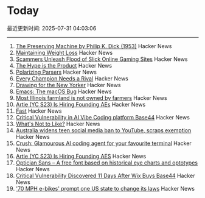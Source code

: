 # Today

最近更新时间: 2025-07-31 04:03:06

--- 
1. [The Preserving Machine by Philip K. Dick (1953)](https://archive.org/details/Fantasy_Science_Fiction_v004n06_1953-06) Hacker News
2. [Maintaining Weight Loss](https://macrofactorapp.com/maintain-weight-loss/) Hacker News
3. [Scammers Unleash Flood of Slick Online Gaming Sites](https://krebsonsecurity.com/2025/07/scammers-unleash-flood-of-slick-online-gaming-sites/) Hacker News
4. [The Hype is the Product](https://rys.io/en/180.html) Hacker News
5. [Polarizing Parsers](https://flak.tedunangst.com/post/polarizing-parsers) Hacker News
6. [Every Champion Needs a Rival](https://tombrady.com/posts/every-champion-needs-a-rival) Hacker News
7. [Drawing for the New Yorker](https://lizadonnelly.substack.com/p/drawing-for-the-new-yorker) Hacker News
8. [Emacs: The macOS Bug](https://xlii.space/eng/emacs-the-macos-bug/) Hacker News
9. [Most Illinois farmland is not owned by farmers](https://www.chicagotribune.com/2025/06/01/illinois-farming-ownership-climate-change/) Hacker News
10. [Artie (YC S23) Is Hiring Founding AEs](https://www.ycombinator.com/companies/artie/jobs/CfSrcAH-founding-ae) Hacker News
11. [Fast](https://www.catherinejue.com/fast) Hacker News
12. [Critical Vulnerability in AI Vibe Coding platform Base44](https://www.wiz.io/blog/critical-vulnerability-base44) Hacker News
13. [What's Not to Like?](https://theamericanscholar.org/whats-not-to-like/) Hacker News
14. [Australia widens teen social media ban to YouTube, scraps exemption](https://www.reuters.com/legal/litigation/australia-widens-teen-social-media-ban-youtube-scraps-exemption-2025-07-29/) Hacker News
15. [Crush: Glamourous AI coding agent for your favourite terminal](https://github.com/charmbracelet/crush) Hacker News
16. [Artie (YC S23) Is Hiring Founding AES](https://www.ycombinator.com/companies/artie/jobs/CfSrcAH-founding-ae) Hacker News
17. [Optician Sans – A free font based on historical eye charts and optotypes](https://optician-sans.com/) Hacker News
18. [Critical Vulnerability Discovered 11 Days After Wix Buys Base44](https://www.wiz.io/blog/critical-vulnerability-base44) Hacker News
19. ['70 MPH e-bikes' prompt one US state to change its laws](https://electrek.co/2025/07/29/70-mph-e-bikes-prompt-one-us-state-to-change-its-laws/) Hacker News

